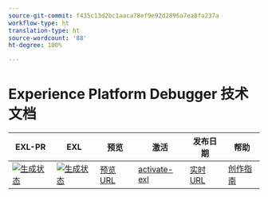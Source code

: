 ```yaml
---
source-git-commit: f435c13d2bc1aaca78ef9e92d2896a7ea8fa237a
workflow-type: ht
translation-type: ht
source-wordcount: '88'
ht-degree: 100%

---
```

# Experience Platform Debugger 技术文档


| EXL-PR | EXL | 预览 | 激活 | 发布日期 | 帮助 |
|--- |--- |--- |--- |--- |--- |
| [![生成状态](https://docs.ci.corp.adobe.com/view/exl-pr/job/debugger.en_pr-exl/badge/icon)](https://docs.ci.corp.adobe.com/view/exl-pr/job/debugger.en_pr-exl/lastBuild/) | [![生成状态](https://docs.ci.corp.adobe.com/view/exl-pr/job/debugger.en_exl/lastBuild/badge/icon)](https://docs.ci.corp.adobe.com/view/exl-pr/job/debugger.en_exl/lastBuild/lastBuild) | [预览 URL](https://experienceleague.corp.adobe.com/docs/debugger/using-v2/experience-cloud-debugger.html?lang=zh-cn) | [activate-exl](https://docs.ci.corp.adobe.com/job/activate-exl/build/) | [实时 URL](https://experienceleague.adobe.com/docs/debugger/using-v2/experience-cloud-debugger.html?lang=zh-cn) | [创作指南](https://experienceleague.adobe.com/docs/authoring-guide-exl/using/home.html?lang=zh-cn) |
